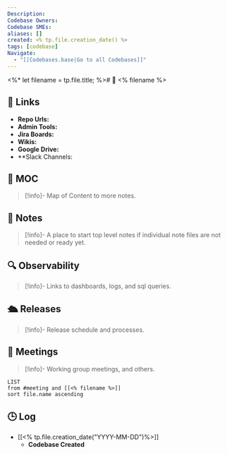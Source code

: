 ```yaml
---
Description:
Codebase Owners:
Codebase SMEs:
aliases: []
created: <% tp.file.creation_date() %>
tags: [codebase]
Navigate:
  - "[[Codebases.base|Go to all Codebases]]"
---
```

<%* 
	let filename = tp.file.title;
%># 💾 <% filename %>  

## 🔗 Links

- **Repo Urls:** 
- **Admin Tools:** 
- **Jira Boards:** 
- **Wikis:** 
- **Google Drive:** 
- **Slack Channels: 

## 🧭 MOC
> [!info]-
> Map of Content to more notes.

## 📓 Notes
> [!info]-
> A place to start top level notes if individual note files are not needed or ready yet.

## 🔍 Observability
> [!info]-
> Links to dashboards, logs, and sql queries.

## 🛳 Releases
> [!info]-
> Release schedule and processes.


## 📆 Meetings
> [!info]-
> Working group meetings, and others.

```dataview
LIST
from #meeting and [[<% filename %>]]
sort file.name ascending
```

## 🕒 Log

- [[<% tp.file.creation_date("YYYY-MM-DD")%>]]
	- **Codebase Created**